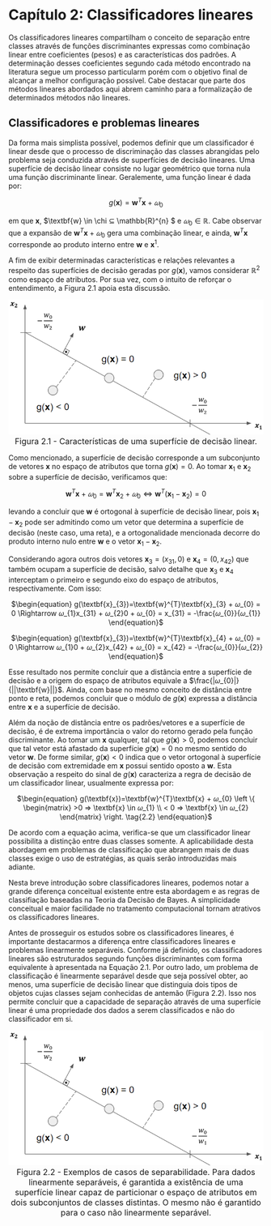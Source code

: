 <style>
    main {
        text-align: justify;
    }
    legend {
        font-size: 16px;
    }
</style>

# Capítulo 2: Classificadores lineares


Os classificadores lineares compartilham o conceito de separação entre classes através de funções discriminantes expressas como combinação linear entre coeficientes (pesos) e as características dos padrões. A determinação desses coeficientes segundo cada método encontrado na literatura segue um processo particularm porém com o objetivo final de alcançar a melhor configuração possível. Cabe destacar que parte dos métodos lineares abordados aqui abrem caminho para a formalização de determinados métodos não lineares.

## Classificadores e problemas lineares

Da forma mais simplista possível, podemos definir que um classificador é linear desde que o processo de discriminação das classes abrangidas pelo problema seja conduzida através de superfícies de decisão lineares. Uma superfície de decisão linear consiste no lugar geométrico que torna nula uma função discriminante linear. Geralemente, uma função linear é dada por:

<div align=center>
    
$\begin{equation}
g(\textbf{x})=\textbf{w}^{T}\textbf{x} + 𝜔_{0} \tag{2.1}
\end{equation}$ </div>

em que $\textbf{x}$, $\textbf{w} \in \chi ⊆ \mathbb{R}^{n} $ e $𝜔_{0} \in \mathbb{R}$. Cabe observar que a expansão de $\textbf{w}^{T}\textbf{x} + 𝜔_{0}$ gera uma combinação linear, e ainda, $\textbf{w}^{T}\textbf{x}$ corresponde ao produto interno entre $\textbf{w}$ e $\textbf{x}^{1}$.

A fim de exibir determinadas características e relações relevantes a respeito das superfícies de decisão geradas por $g(\textbf{x})$, vamos considerar $\mathbb{R}^{2}$ como espaço de atributos. Por sua vez, com o intuito de reforçar o entendimento, a Figura 2.1 apoia esta discussão.

<div align="center">

![figura21](images/lineares_figura22.png "figura 2.1") <legend>Figura 2.1 - Características de uma superfície de decisão linear.
</legend> </div>

Como mencionado, a superfície de decisão corresponde a um subconjunto de vetores $\textbf{x}$ no espaço de atributos que torna $g(\textbf{x})=0$. Ao tomar $\textbf{x}_{1}$ e $\textbf{x}_{2}$ sobre a superfície de decisão, verificamos que:

<div align=center>
    
$\begin{equation}
\textbf{w}^{T}\textbf{x} + 𝜔_{0} = \textbf{w}^{T}\textbf{x}_{2} + 𝜔_{0} \Leftrightarrow \textbf{w}^{T}(\textbf{x}_{1}-\textbf{x}_{2})=0
\end{equation}$ </div>

levando a concluir que $\textbf{w}$ é ortogonal à superfície de decisão linear, pois $\textbf{x}_{1}-\textbf{x}_{2}$ pode ser admitindo como um vetor que determina a superfície de decisão (neste caso, uma reta), e a ortogonalidade mencionada decorre do produto interno nulo entre $\textbf{w}$ e o vetor $\textbf{x}_{1}-\textbf{x}_{2}$.

Considerando agora outros dois vetores $\textbf{x}_{3}=(x_{31},0)$ e $\textbf{x}_{4}=(0,x_{42})$ que também ocupam a superfície de decisão, salvo detalhe que $\textbf{x}_{3}$ e $\textbf{x}_{4}$ interceptam o primeiro e segundo eixo do espaço de atributos, respectivamente. Com isso:

<div align=center>
    
$\begin{equation}
g(\textbf{x}_{3})=\textbf{w}^{T}\textbf{x}_{3} + 𝜔_{0} = 0 \Rightarrow 𝜔_{1}x_{31} + 𝜔_{2}0 + 𝜔_{0} = x_{31} = -\frac{𝜔_{0}}{𝜔_{1}}
\end{equation}$ </div>

<div align=center>

$\begin{equation}
g(\textbf{x}_{3})=\textbf{w}^{T}\textbf{x}_{4} + 𝜔_{0} = 0 \Rightarrow 𝜔_{1}0 + 𝜔_{2}x_{42} + 𝜔_{0} = x_{42} = -\frac{𝜔_{0}}{𝜔_{2}}
\end{equation}$ </div>

Esse resultado nos permite concluir que a distância entre a superfície de decisão e a origem do espaço de atributos equivale a $\frac{|𝜔_{0}|}{||\textbf{w}||}$. Ainda, com base no mesmo conceito de distância entre ponto e reta, podemos concluir que o módulo de $g(\textbf{x})$ expressa a distância entre $\textbf{x}$ e a superfície de decisão.

Além da noção de distância entre os padrões/vetores e a superfície de decisão, é de extrema importância o valor do retorno gerado pela função discriminante. Ao tomar um $\textbf{x}$ qualquer, tal que $g(\textbf{x}) > 0$, podemos concluir que tal vetor está afastado da superfície $g(\textbf{x})=0$ no mesmo sentido do vetor $\textbf{w}$. De forme similar, $g(\textbf{x}) < 0$ indica que o vetor ortogonal à superfície de decisão com extremidade em $\textbf{x}$ possui sentido oposto a $\textbf{w}$. Esta observação a respeito do sinal de $g(\textbf{x})$ caracteriza a regra de decisão de um classificador linear, usualmente expressa por:

<div align=center>

$\begin{equation}
g(\textbf{x})=\textbf{w}^{T}\textbf{x} + 𝜔_{0}  \left \{ \begin{matrix} >0 ⇒ \textbf{x} \in 𝜔_{1} \\ < 0 ⇒ \textbf{x} \in 𝜔_{2} \end{matrix} \right. \tag{2.2}
\end{equation}$ </div>

De acordo com a equação acima, verifica-se que um classificador linear possibilita a distinção entre duas classes somente. A aplicabilidade desta abordagem em problemas de classificação que abrangem mais de duas classes exige o uso de estratégias, as quais serão introduzidas mais adiante.

Nesta breve introdução sobre classificadores lineares, podemos notar a grande diferença conceitual existente entre esta abordagem e as regras de classifiação baseadas na Teoria da Decisão de Bayes. A simplicidade conceitual e maior facilidade no tratamento computacional tornam atrativos os classificadores lineares.

Antes de prosseguir os estudos sobre os classificadores lineares, é importante destacarmos a diferença entre classificadores lineares e problemas linearmente separáveis. Conforme já definido, os classificadores lineares são estruturados segundo funções discriminantes com forma equivalente à apresentada na Equação 2.1. Por outro lado, um problema de classificação é linearmente separável desde que seja possível obter, ao menos, uma superfície de decisão linear que distinguia dois tipos de objetos cujas classes sejam conhecidas de antemão (Figura 2.2). Isso nos permite concluir que a capacidade de separação através de uma superfície linear é uma propriedade dos dados a serem classificados e não do classificador em si.

<div align="center"> 

![figura21](images/lineares_figura21.png "figura 2.2") <legend>Figura 2.2 - Exemplos de casos de separabilidade. Para dados linearmente separáveis, é garantida a existência de uma superfície linear capaz de particionar o espaço de atributos em dois subconjuntos de classes distintas. O mesmo não é garantido para o caso não linearmente separável.
</legend> </div>
